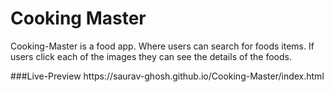 # Cooking Master
<P>Cooking-Master is a food app. Where users can search for foods items. If users click each of the images they can see the details of the foods.</p>
###Live-Preview https://saurav-ghosh.github.io/Cooking-Master/index.html
